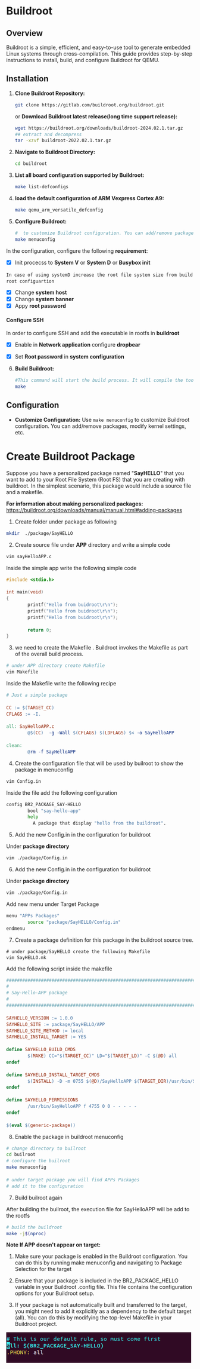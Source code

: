 # Buildroot 

## Overview

Buildroot is a simple, efficient, and easy-to-use tool to generate embedded Linux systems through cross-compilation. This guide provides step-by-step instructions to install, build, and configure Buildroot for QEMU.


## Installation

1. **Clone Buildroot Repository:**
    ```bash
    git clone https://gitlab.com/buildroot.org/buildroot.git
    ```
    or **Download Buildroot latest release(long time support release):**
    ```bash
    wget https://buildroot.org/downloads/buildroot-2024.02.1.tar.gz
    ## extract and decompress
    tar -xzvf buildroot-2022.02.1.tar.gz
    ```
    
2. **Navigate to Buildroot Directory:**
    ```bash
    cd buildroot
    ```
    
3. **List all board configuration supported by Buildroot:**
    ```bash
    make list-defconfigs
    ```    
4. **load the default configuration of ARM Vexpress Cortex A9:**
    ```bash
    make qemu_arm_versatile_defconfig
    ```
    
5. **Configure Buildroot:**
    ```bash
    #  to customize Buildroot configuration. You can add/remove packages, modify kernel settings, etc.	
    make menuconfig
    ```

In the configuration, configure the following **requirement**:

- [x]  Init procecss to **System V** or **System D** or **Busybox init**

`In case of using systemD increase the root file system size from build root configuartion`

- [x]  Change **system host**
- [x] Change **system banner**
- [x]  Appy **root password**

#### Configure SSH

In order to configure SSH and add the executable in rootfs in **buildroot**

- [x]  Enable in **Network application** configure **dropbear**
- [x]  Set **Root password** in **system configuration**


6. **Build Buildroot:**
    ```bash
    #This command will start the build process. It will compile the toolchain, kernel, bootloader, and root filesystem.
    make
    ```
    
## Configuration

- **Customize Configuration:**
    Use `make menuconfig` to customize Buildroot configuration. You can add/remove packages, modify kernel settings, etc.


# Create Buildroot Package

Suppose you have a personalized package named "**SayHELLO**" that you want to add to your Root File System (Root FS) that you are creating with buildroot. In the simplest scenario, this package would include a source file and a makefile.

**For information about making personalized packages:** https://buildroot.org/downloads/manual/manual.html#adding-packages

1.  Create folder under package as following

```bash
mkdir  ./package/SayHELLO
```

2. Create source file under **APP** directory and write a simple code

```bash
vim sayHelloAPP.c
```

Inside the simple app write the following simple code

```c
#include <stdio.h>

int main(void)
{
        printf("Hello from buidroot\r\n");
        printf("Hello from buidroot\r\n");
        printf("Hello from buidroot\r\n");

        return 0;
}
```

3. we need to create the Makefile . Buildroot invokes the Makefile as part of the overall build process.
   
```bash
# under APP directory create Makefile
vim Makefile
```

Inside the Makefile write the following recipe
```makefile
# Just a simple package

CC := $(TARGET_CC)
CFLAGS := -I.

all: SayHelloAPP.c
        @$(CC)  -g -Wall $(CFLAGS) $(LDFLAGS) $< -o SayHelloAPP

clean:
        @rm -f SayHelloAPP

```

4. Create the configuration file that will be used by builroot to show the package in menuconfig
   
```bash
vim Config.in
```

Inside the file add the following configuration

```bash
config BR2_PACKAGE_SAY-HELLO
        bool "say-hello-app"
        help
          A package that display "hello from the buildroot".
```

5. Add the new Config.in in the configuration for buildroot

Under **package directory**

```bash
vim ./package/Config.in
```

6. Add the new Config.in in the configuration for buildroot

Under **package directory**
```bash
vim ./package/Config.in
```

Add new menu under Target Package

```bash
menu "APPs Packages"
        source "package/SayHELLO/Config.in"
endmenu
```

7. Create a package definition for this package in the buildroot source tree.

```
# under package/SayHELLO create the following Makefile
vim SayHELLO.mk
```

Add the following script inside the makefile

```makefile
################################################################################
#
# Say-Hello-APP package
#
################################################################################

SAYHELLO_VERSION := 1.0.0
SAYHELLO_SITE := package/SayHELLO/APP
SAYHELLO_SITE_METHOD := local
SAYHELLO_INSTALL_TARGET := YES

define SAYHELLO_BUILD_CMDS
        $(MAKE) CC="$(TARGET_CC)" LD="$(TARGET_LD)" -C $(@D) all
endef

define SAYHELLO_INSTALL_TARGET_CMDS
        $(INSTALL) -D -m 0755 $(@D)/SayHelloAPP $(TARGET_DIR)/usr/bin/SayHelloAPP
endef

define SAYHELLO_PERMISSIONS
        /usr/bin/SayHelloAPP f 4755 0 0 - - - - -
endef

$(eval $(generic-package))
```

8. Enable the package in buildroot menuconfig

```bash
# change directory to builroot
cd builroot
# configure the builroot
make menuconfig

# under target package you will find APPs Packages
# add it to the configuration
```

7. Build builroot again

After building the builroot, the execution file for SayHelloAPP will be add to the rootfs

```bash
# build the buildroot
make -j$(nproc)
```

**Note If APP doesn't appear on target:**

1. Make sure your package is enabled in the Buildroot configuration. You can do this by running make menuconfig and navigating to Package Selection for the target

2. Ensure that your package is included in the BR2_PACKAGE_HELLO variable in your Buildroot .config file. This file contains the configuration options for your Buildroot setup.

3. If your package is not automatically built and transferred to the target, you might need to add it explicitly as a dependency to the default target (all). You can do this by modifying the top-level Makefile in your Buildroot project. 

![](add_toBUILD.png)




